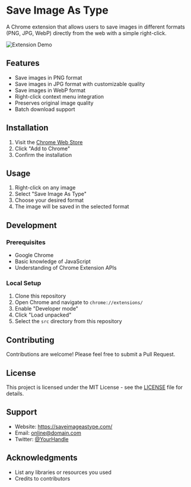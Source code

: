 # Save Image As Type

A Chrome extension that allows users to save images in different formats (PNG, JPG, WebP) directly from the web with a simple right-click.

![Extension Demo](assets/screenshots/demo.png)

## Features

- Save images in PNG format
- Save images in JPG format with customizable quality
- Save images in WebP format
- Right-click context menu integration
- Preserves original image quality
- Batch download support

## Installation

1. Visit the [Chrome Web Store](https://chromewebstore.google.com/detail/save-image-as-type/aninmieokgdbdcgoiglchhhhbpnpolja?authuser=0&hl=en)
2. Click "Add to Chrome"
3. Confirm the installation

## Usage

1. Right-click on any image
2. Select "Save Image As Type"
3. Choose your desired format
4. The image will be saved in the selected format

## Development

### Prerequisites

- Google Chrome
- Basic knowledge of JavaScript
- Understanding of Chrome Extension APIs

### Local Setup

1. Clone this repository
2. Open Chrome and navigate to `chrome://extensions/`
3. Enable "Developer mode"
4. Click "Load unpacked"
5. Select the `src` directory from this repository

## Contributing

Contributions are welcome! Please feel free to submit a Pull Request.

## License

This project is licensed under the MIT License - see the [LICENSE](LICENSE) file for details.

## Support

- Website: https://saveimageastype.com/
- Email: online@domain.com
- Twitter: [@YourHandle](https://twitter.com/saveimageastype)

## Acknowledgments

- List any libraries or resources you used
- Credits to contributors
